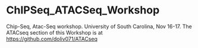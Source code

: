 # ChIPSeq_ATACSeq_Workshop
Chip-Seq, Atac-Seq workshop. University of South Carolina, Nov 16-17.  The ATACseq section of this Workshop is at https://github.com/doliv071/ATACseq

